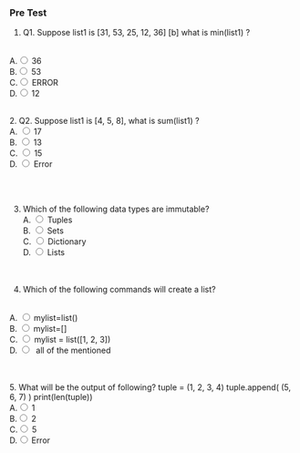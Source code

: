 ### Pre Test
1. Q1. Suppose list1 is [31, 53, 25, 12, 36]            [b]
 what is min(list1) ?
 <br>
                        A.<input type="radio" name="but" id="rb11" onclick="click1();">&nbsp;36
                        <br>
                        B.<input type="radio" name="but" id="rb12" onclick="click1();">&nbsp;53
                        <br>
                        C.<input type="radio" name="but" id="rb13" onclick="click1();">&nbsp;ERROR
                        <br>
                        D.<input type="radio" name="but" id="rb14" onclick="click1();">&nbsp;12
                        <br>
                        <p id = "p1"></p>
                        <br>
 2. Q2. Suppose list1 is [4, 5, 8], what is sum(list1) ?
                        <br>
                        A. <input type="radio" name="but2" id="rb21" onclick="click2();">&nbsp;17
                        <br>
                        B. <input type="radio" name="but2" id="rb22" onclick="click2();">&nbsp;13
                        <br>
                        C. <input type="radio" name="but2" id="rb23" onclick="click2();">&nbsp;15
                        <br>
                        D. <input type="radio" name="but2" id="rb24" onclick="click2();">&nbsp;Error
                        <br><br>
                        <p id = "p2"></p>
                        <br>
 
 3.  Which of the following data types are immutable?
                        <br>
                        A. <input type="radio" name="but4" id="rb41" onclick="click4();">&nbsp;Tuples
                        <br>
                        B. <input type="radio" name="but4" id="rb42" onclick="click4();">&nbsp;Sets
                        <br>
                        C. <input type="radio" name="but4" id="rb43" onclick="click4();">&nbsp;Dictionary
                        <br>
                        D. <input type="radio" name="but4" id="rb44" onclick="click4();">&nbsp;Lists
                        <br><br>
                        <p id = "p4"></p>
                        <br>
4. Which of the following commands will create a list?
<br>
                        A. <input type="radio" name="but3" id="rb31" onclick="click3();">&nbsp;mylist=list()
                        <br>
                        B. <input type="radio" name="but3" id="rb32" onclick="click3();">&nbsp;mylist=[]
                        <br>
                        C. <input type="radio" name="but3" id="rb33" onclick="click3();">&nbsp;mylist = list([1, 2, 3])
 <br>
                        D. <input type="radio" name="but3" id="rb34" onclick="click3();">&nbsp; all of the mentioned
                         <br><br>
                        <p id = "p3"></p>
                        <br>
5. What will be the output of following? 
tuple = (1, 2, 3, 4)
tuple.append( (5, 6, 7) )
print(len(tuple))
 <br>
                        A.<input type="radio" name="but" id="rb11" onclick="click1();">&nbsp;1
                        <br>
                        B.<input type="radio" name="but" id="rb12" onclick="click1();">&nbsp;2
                        <br>
                        C.<input type="radio" name="but" id="rb13" onclick="click1();">&nbsp;5
                        <br>
                        D.<input type="radio" name="but" id="rb14" onclick="click1();">&nbsp;Error
                        <br>
                        <p id = "p1"></p>
                        <br>

